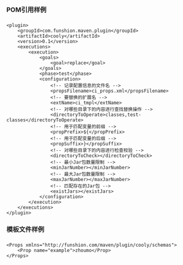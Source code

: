 ﻿### POM引用样例
###
	<plugin>
		<groupId>com.funshion.maven.plugin</groupId>
		<artifactId>cooly</artifactId>
		<version>0.1</version>
		<executions>
			<execution>
				<goals>
					<goal>replace</goal>
				</goals>
				<phase>test</phase>
				<configuration>
					<!-- 记录配置信息的文件名 -->
					<propsFilename>ci_props.xml</propsFilename>
					<!-- 要替换的扩展名 -->
					<extName>ci_tmpl</extName>
					<!-- 对哪些目录下的内容进行查找替换操作 -->
					<directoryToOperate>classes,test-classes</directoryToOperate>
					<!-- 用于匹配变量的前缀 -->
					<propPrefix>${</propPrefix>
					<!-- 用于匹配变量的后缀 -->
					<propSuffix>}</propSuffix>
					<!-- 对哪些目录下的内容进行检查校验 -->
					<directoryToCheck></directoryToCheck>
					<!-- 最小Jar包数量限制 -->
					<minJarNumber></minJarNumber>
					<!-- 最大Jar包数量限制 -->
					<maxJarNumber></maxJarNumber>
					<!-- 匹配存在的Jar包 -->
					<existJars></existJars>
				</configuration>
			</execution>
		</executions>
	</plugin>

### 模板文件样例
###
	<Props xmlns="http://funshion.com/maven/plugin/cooly/schemas">
		<Prop name="example">zhoumo</Prop>
	</Props>
